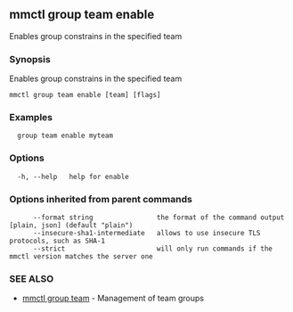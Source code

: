 ## mmctl group team enable

Enables group constrains in the specified team

### Synopsis

Enables group constrains in the specified team

```
mmctl group team enable [team] [flags]
```

### Examples

```
  group team enable myteam
```

### Options

```
  -h, --help   help for enable
```

### Options inherited from parent commands

```
      --format string                the format of the command output [plain, json] (default "plain")
      --insecure-sha1-intermediate   allows to use insecure TLS protocols, such as SHA-1
      --strict                       will only run commands if the mmctl version matches the server one
```

### SEE ALSO

* [mmctl group team](mmctl_group_team.md)	 - Management of team groups

